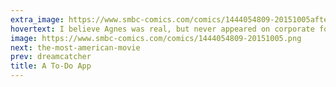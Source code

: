 ```yaml
---
extra_image: https://www.smbc-comics.com/comics/1444054809-20151005after.png
hovertext: I believe Agnes was real, but never appeared on corporate form.
image: https://www.smbc-comics.com/comics/1444054809-20151005.png
next: the-most-american-movie
prev: dreamcatcher
title: A To-Do App
---
```

